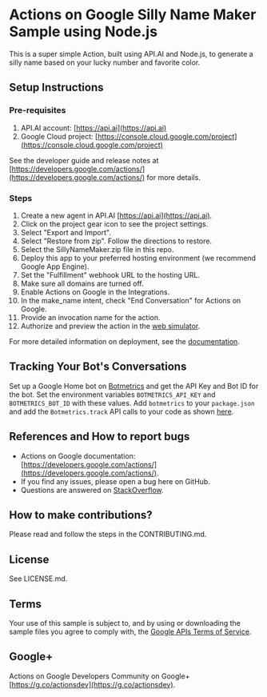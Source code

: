 # Actions on Google Silly Name Maker Sample using Node.js

This is a super simple Action, built using API.AI and Node.js, to generate a
silly name based on your lucky number and favorite color.

## Setup Instructions

### Pre-requisites
 1. API.AI account: [https://api.ai](https://api.ai)
 2. Google Cloud project: [https://console.cloud.google.com/project](https://console.cloud.google.com/project)

See the developer guide and release notes at [https://developers.google.com/actions/](https://developers.google.com/actions/) for more details.

### Steps
 1. Create a new agent in API.AI [https://api.ai](https://api.ai).
 1. Click on the project gear icon to see the project settings.
 1. Select "Export and Import".
 1. Select "Restore from zip". Follow the directions to restore.
 1. Select the SillyNameMaker.zip file in this repo.
 1. Deploy this app to your preferred hosting environment (we recommend Google App Engine).
 1. Set the "Fulfillment" webhook URL to the hosting URL.
 1. Make sure all domains are turned off.
 1. Enable Actions on Google in the Integrations.
 1. In the make_name intent, check "End Conversation" for Actions on Google.
 1. Provide an invocation name for the action.
 1. Authorize and preview the action in the [web simulator](https://developers.google.com/actions/tools/web-simulator).

For more detailed information on deployment, see the [documentation](https://developers.google.com/actions/samples/).

## Tracking Your Bot's Conversations

Set up a Google Home bot on [Botmetrics](https://www.getbotmetrics.com) and get the API Key and Bot ID for the bot. Set the environment variables `BOTMETRICS_API_KEY` and `BOTMETRICS_BOT_ID` with these values. Add `botmetrics` to your `package.json` and add the `Botmetrics.track` API calls to your code as shown [here](https://github.com/botmetrics/apiai-silly-name-maker-webhook-nodejs/commit/c814ae9e4c2d3bfec96c3c08c23918530a628722).

## References and How to report bugs
* Actions on Google documentation: [https://developers.google.com/actions/](https://developers.google.com/actions/).
* If you find any issues, please open a bug here on GitHub.
* Questions are answered on [StackOverflow](https://stackoverflow.com/questions/tagged/actions-on-google).

## How to make contributions?
Please read and follow the steps in the CONTRIBUTING.md.

## License
See LICENSE.md.

## Terms
Your use of this sample is subject to, and by using or downloading the sample files you agree to comply with, the [Google APIs Terms of Service](https://developers.google.com/terms/).

## Google+
Actions on Google Developers Community on Google+ [https://g.co/actionsdev](https://g.co/actionsdev).
